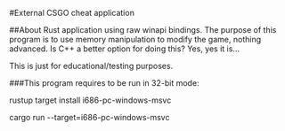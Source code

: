 #External CSGO cheat application

##About
Rust application using raw winapi bindings.
The purpose of this program is to use memory manipulation to modify the game, nothing advanced. 
Is C++ a better option for doing this? Yes, yes it is...

This is just for educational/testing purposes. 

###This program requires to be run in 32-bit mode:

rustup target install i686-pc-windows-msvc

cargo run --target=i686-pc-windows-msvc
